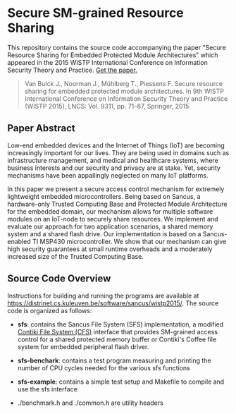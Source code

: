 # Secure SM-grained Resource Sharing

This repository contains the source code accompanying the paper "Secure Resource Sharing for Embedded Protected Module Architectures" which appeared in the 2015 WISTP International Conference on Information Security Theory and Practice. [Get the paper.](https://lirias.kuleuven.be/bitstream/123456789/513666/1/paper.pdf)

> Van Bulck J., Noorman J., Mühlberg T., Piessens F. Secure resource sharing for embedded protected module architectures. In 9th WISTP International Conference on Information Security Theory and Practice (WISTP 2015), LNCS: Vol. 9311, pp. 71–87, Springer, 2015.

## Paper Abstract

Low-end embedded devices and the Internet of Things (IoT) are becoming increasingly important for our lives. They are being used in domains such as infrastructure management, and medical and healthcare systems, where business interests and our security and privacy are at stake. Yet, security mechanisms have been appallingly neglected on many IoT platforms.

In this paper we present a secure access control mechanism for extremely lightweight embedded microcontrollers. Being based on Sancus, a hardware-only Trusted Computing Base and Protected Module Architecture for the embedded domain, our mechanism allows for multiple software modules on an IoT-node to securely share resources. We implement and evaluate our approach for two application scenarios, a shared memory system and a shared flash drive. Our implementation is based on a Sancus-enabled TI MSP430 microcontroller. We show that our mechanism can give high security guarantees at small runtime overheads and a moderately increased size of the Trusted Computing Base.

## Source Code Overview

Instructions for building and running the programs are available at <https://distrinet.cs.kuleuven.be/software/sancus/wistp2015/>. The source code is organized as follows:

* __sfs__: contains the Sancus File System (SFS) implementation, a modified
[Contiki File System (CFS)](https://github.com/contiki-os/contiki/tree/master/core/cfs) interface
that provides SM-grained access control for a shared protected memory buffer or Contiki's Coffee file system for embedded peripheral flash driver.

* __sfs-benchark__: contains a test program measuring and printing the number
of CPU cycles needed for the various sfs functions

* __sfs-example__: contains a simple test setup and Makefile to compile and use the
sfs interface

* ./benchmark.h and ./common.h are utility headers

